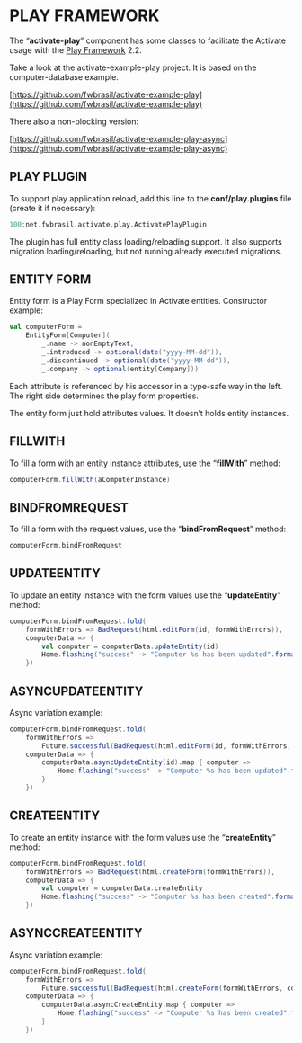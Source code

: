 # PLAY FRAMEWORK #
The “**activate-play**” component has some classes to facilitate the Activate usage with the [Play Framework](http://www.playframework.com/) 2.2.

Take a look at the activate-example-play project. It is based on the computer-database example.

[https://github.com/fwbrasil/activate-example-play](https://github.com/fwbrasil/activate-example-play)

There also a non-blocking version:

[https://github.com/fwbrasil/activate-example-play-async](https://github.com/fwbrasil/activate-example-play-async)


## PLAY PLUGIN ##
To support play application reload, add this line to the **conf/play.plugins** file (create it if necessary):

``` scala
100:net.fwbrasil.activate.play.ActivatePlayPlugin
```
The plugin has full entity class loading/reloading support. It also supports migration loading/reloading, but not running already executed migrations.


## ENTITY FORM ##
Entity form is a Play Form specialized in Activate entities. Constructor example:

``` scala
val computerForm =
    EntityForm[Computer](
        _.name -> nonEmptyText,
        _.introduced -> optional(date("yyyy-MM-dd")),
        _.discontinued -> optional(date("yyyy-MM-dd")),
        _.company -> optional(entity[Company]))
```
Each attribute is referenced by his accessor in a type-safe way in the left. The right side determines the play form properties.

The entity form just hold attributes values. It doesn’t holds entity instances.


## FILLWITH ##
To fill a form with an entity instance attributes, use the “**fillWith**” method:

``` scala
computerForm.fillWith(aComputerInstance)
```

## BINDFROMREQUEST ##
To fill a form with the request values, use the “**bindFromRequest**” method:

``` scala
computerForm.bindFromRequest
```
## UPDATEENTITY ##
To update an entity instance with the form values use the “**updateEntity**” method:
``` scala
computerForm.bindFromRequest.fold(
    formWithErrors => BadRequest(html.editForm(id, formWithErrors)),
    computerData => {
        val computer = computerData.updateEntity(id)
        Home.flashing("success" -> "Computer %s has been updated".format(computer.name))
    })
```
## ASYNCUPDATEENTITY ##
Async variation example:
``` scala
computerForm.bindFromRequest.fold(
    formWithErrors =>
        Future.successful(BadRequest(html.editForm(id, formWithErrors, companyOptions))),
    computerData => {
        computerData.asyncUpdateEntity(id).map { computer =>
            Home.flashing("success" -> "Computer %s has been updated".format(computer.name))
        }
    })
```
## CREATEENTITY ##
To create an entity instance with the form values use the “**createEntity**” method:

``` scala
computerForm.bindFromRequest.fold(
    formWithErrors => BadRequest(html.createForm(formWithErrors)),
    computerData => {
        val computer = computerData.createEntity
        Home.flashing("success" -> "Computer %s has been created".format(computer.name))
    })
```
## ASYNCCREATEENTITY ##
Async variation example:
``` scala
computerForm.bindFromRequest.fold(
    formWithErrors =>
        Future.successful(BadRequest(html.createForm(formWithErrors, companyOptions))),
    computerData => {
        computerData.asyncCreateEntity.map { computer =>
            Home.flashing("success" -> "Computer %s has been created".format(computer.name))
        }
    })
```
